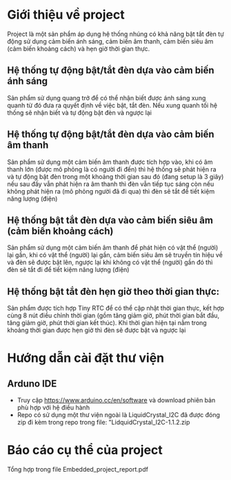 # Giới thiệu về project
Project là một sản phẩm áp dụng hệ thống nhúng có khả năng bật tắt đèn tự động sử dụng cảm biến ánh sáng, cảm biến âm thanh, 
cảm biến siêu âm (cảm biến khoảng cách) và hẹn giờ thời gian thực.
## Hệ thống tự động bật/tắt đèn dựa vào cảm biến ánh sáng
Sản phẩm sử dụng quang trở để có thể nhận biết được ánh sáng xung quanh từ đó đưa ra quyết định về việc bật, tắt đèn. Nếu 
xung quanh tối hệ thống sẽ nhận biết và tự động bật đèn và ngược lại
## Hệ thống tự động bật/tắt đèn dựa vào cảm biến âm thanh
Sản phẩm sử dụng một cảm biến âm thanh được tích hợp vào, khi có âm thanh lớn (được mô phỏng là có người đi đến) thì hệ thống
sẽ phát hiện ra và tự động bật đèn trong một khoảng thời gian sau đó (đang setup là 3 giây) nếu sau đấy vẫn phát hiện ra âm 
thanh thì đèn vẫn tiếp tục sáng còn nếu không phát hiện ra (mô phỏng người đã đi qua) thì đèn sẽ tắt để tiết kiệm năng lượng (điện)
## Hệ thống bật tắt đèn dựa vào cảm biến siêu âm (cảm biến khoảng cách)
Sản phẩm sử dụng một cảm biến âm thanh để phát hiện có vật thể (người) lại gần, khi có vật thể (người) lại gần, cảm biến siêu 
âm sẽ truyền tín hiệu về và đèn sẽ được bật lên, ngược lại khi không có vật thể (người) gần đó thì đèn sẽ tắt đi để tiết kiệm 
năng lượng (điện)
## Hệ thống bật tắt đèn hẹn giờ theo thời gian thực:
Sản phẩm được tích hợp Tiny RTC để có thể cập nhật thời gian thực, kết hợp cùng 8 nút điều chỉnh thời gian (gồm tăng giảm giờ, 
phút thời gian bắt đầu, tăng giảm giờ, phút thời gian kết thúc). Khi thời gian hiện tại nằm trong khoảng thời gian được hẹn giờ 
thì đèn sẽ được bật và ngược lại
# Hướng dẫn cài đặt thư viện
## Arduno IDE
 - Truy cập https://www.arduino.cc/en/software và download phiên bản phù hợp với hệ điều hành
 - Repo có sử dụng một thư viện ngoài là LiquidCrystal_I2C đã được đóng zip đi kèm trong repo trong file: "LidquidCrystal_I2C-1.1.2.zip
# Báo cáo cụ thể của project
Tổng hợp trong file Embedded_project_report.pdf
